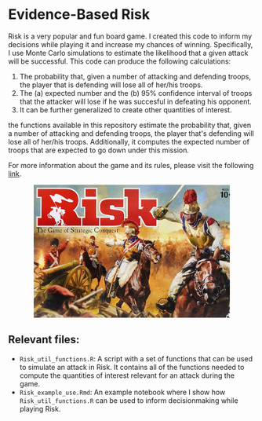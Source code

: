 # Evidence-Based Risk
Risk is a very popular and fun board game. I created this code to inform my decisions while playing it and increase my chances of winning. Specifically, I use Monte Carlo simulations to estimate the likelihood that a given attack will be successful. This code can produce the following calculations:

 1. The probability that, given a number of attacking and defending troops, the player that is defending will lose all of her/his troops.
 2. The (a) expected number and the (b) 95% confidence interval of troops that the attacker will lose if he was succesful in defeating his opponent.
 3. It can be further generalized to create other quantities of interest. 


the functions available in this repository estimate the probability that, given a number of attacking and defending troops, the player that's defending will lose all of her/his troops. Additionally, it computes the expected number of troops that are expected to go down under this mission. 

For more information about the game and its rules, please visit the following [link](<https://www.ultraboardgames.com/risk/game-rules.php>).

<p align="center">
  <img src="https://github.com/hugosalasr7/evidence-based-risk/blob/main/risk.jpg" alt="drawing" width="400" />
</p>


## Relevant files:
- ```Risk_util_functions.R```: A script with a set of functions that can be used to simulate an attack in Risk. It contains all of the functions needed to compute the quantities of interest relevant for an attack during the game. 
- ```Risk_example_use.Rmd```: An example notebook where I show how ```Risk_util_functions.R``` can be used to inform decisionmaking while playing Risk. 
